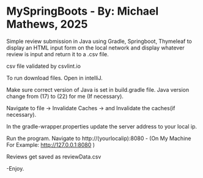 # MySpringBoots - By: Michael Mathews, 2025
Simple review submission in Java using Gradle, Springboot, Thymeleaf to display an HTML input form on the local network and display whatever review is input and return it to a .csv file.

csv file validated by csvlint.io

To run download files. Open in intelliJ.

Make sure correct version of Java is set in build.gradle file. 
Java version change from (17) to (22) for me (If necessary). 

Navigate to file -> Invalidate Caches -> and Invalidate the caches(if necessary).

In the gradle-wrapper.properties update the server address to your local ip. 

Run the program. Navigate to http://(yourlocalip):8080  - (On My Machine For Example: http://127.0.0.1:8080 )

Reviews get saved as reviewData.csv

-Enjoy.
